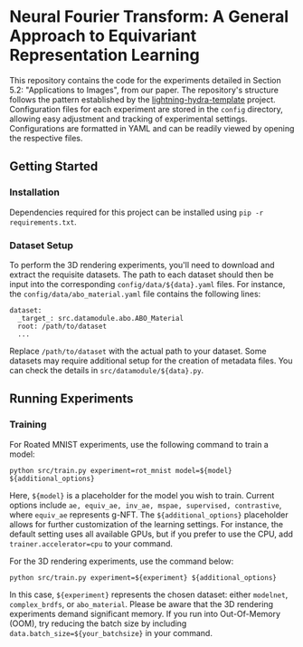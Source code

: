 # Neural Fourier Transform: A General Approach to Equivariant Representation Learning

This repository contains the code for the experiments detailed in Section 5.2: "Applications to Images", from our paper. The repository's structure follows the pattern established by the [lightning-hydra-template](https://github.com/ashleve/lightning-hydra-template) project. Configuration files for each experiment are stored in the `config` directory, allowing easy adjustment and tracking of experimental settings. Configurations are formatted in YAML and can be readily viewed by opening the respective files.

## Getting Started

### Installation

Dependencies required for this project can be installed using `pip -r requirements.txt`. 

### Dataset Setup

To perform the 3D rendering experiments, you'll need to download and extract the requisite datasets. The path to each dataset should then be input into the corresponding `config/data/${data}.yaml` files. For instance, the `config/data/abo_material.yaml` file contains the following lines:
```
dataset:
  _target_: src.datamodule.abo.ABO_Material
  root: /path/to/dataset
  ...
```
Replace `/path/to/dataset` with the actual path to your dataset. Some datasets may require additional setup for the creation of metadata files. You can check the details in `src/datamodule/${data}.py`. 

## Running Experiments

### Training

For Roated MNIST experiments, use the following command to train a model:
```
python src/train.py experiment=rot_mnist model=${model} ${additional_options} 
```
Here, `${model}` is a placeholder for the model you wish to train. Current options include `ae, equiv_ae, inv_ae, mspae, supervised, contrastive`, where `equiv_ae` represents g-NFT. The `${additional_options}` placeholder allows for further customization of the learning settings. For instance, the default setting uses all available GPUs, but if you prefer to use the CPU, add `trainer.accelerator=cpu` to your command. 

For the 3D rendering experiments, use the command below:
```
python src/train.py experiment=${experiment} ${additional_options} 
```
In this case, `${experiment}` represents the chosen dataset: either `modelnet`, `complex_brdfs`, or `abo_material`. Please be aware that the 3D rendering experiments demand significant memory. If you run into Out-Of-Memory (OOM), try reducing the batch size by including `data.batch_size=${your_batchsize}` in your command.